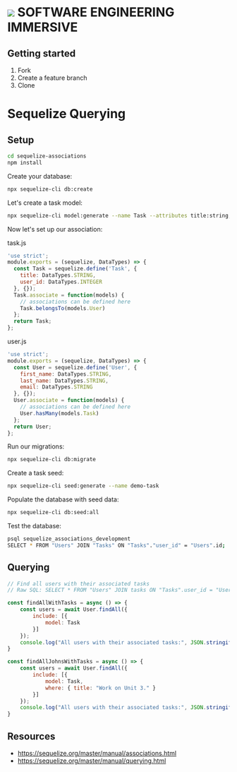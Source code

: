 # ![](https://ga-dash.s3.amazonaws.com/production/assets/logo-9f88ae6c9c3871690e33280fcf557f33.png)  SOFTWARE ENGINEERING IMMERSIVE

## Getting started

1. Fork
1. Create a feature branch
1. Clone

# Sequelize Querying

## Setup

```sh
cd sequelize-associations
npm install
```

Create your database:

```sh
npx sequelize-cli db:create
```

Let's create a task model:

```sh
npx sequelize-cli model:generate --name Task --attributes title:string,user_id:integer --underscored
```

Now let's set up our association:

task.js
```js
'use strict';
module.exports = (sequelize, DataTypes) => {
  const Task = sequelize.define('Task', {
    title: DataTypes.STRING,
    user_id: DataTypes.INTEGER
  }, {});
  Task.associate = function(models) {
    // associations can be defined here
    Task.belongsTo(models.User)
  };
  return Task;
};
```

user.js
```js
'use strict';
module.exports = (sequelize, DataTypes) => {
  const User = sequelize.define('User', {
    first_name: DataTypes.STRING,
    last_name: DataTypes.STRING,
    email: DataTypes.STRING
  }, {});
  User.associate = function(models) {
    // associations can be defined here
    User.hasMany(models.Task)
  };
  return User;
};
```

Run our migrations:

```sh
npx sequelize-cli db:migrate
```

Create a task seed:

```sh
npx sequelize-cli seed:generate --name demo-task
```

Populate the database with seed data:

```sh
npx sequelize-cli db:seed:all
```

Test the database:

```sh
psql sequelize_associations_development
SELECT * FROM "Users" JOIN "Tasks" ON "Tasks"."user_id" = "Users".id;
```

## Querying

```js
// Find all users with their associated tasks
// Raw SQL: SELECT * FROM "Users" JOIN tasks ON "Tasks".user_id = "Users".id;

const findAllWithTasks = async () => {
    const users = await User.findAll({
        include: [{
            model: Task
        }]
    });
    console.log("All users with their associated tasks:", JSON.stringify(users, null, 4));
}

const findAllJohnsWithTasks = async () => {
    const users = await User.findAll({
        include: [{
            model: Task,
            where: { title: "Work on Unit 3." }
        }]
    });
    console.log("All users with their associated tasks:", JSON.stringify(users, null, 4));
}
```

## Resources

- https://sequelize.org/master/manual/associations.html
- https://sequelize.org/master/manual/querying.html
